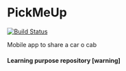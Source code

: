 # PickMeUp      
  [![Build Status](https://travis-ci.org/carlosmonzon/PickMeUp.svg?branch=develop)](https://travis-ci.org/carlosmonzon/PickMeUp)

Mobile app to share a car o cab

#### Learning purpose repository [warning]
